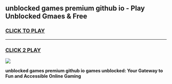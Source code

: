 
## unblocked games premium github io - Play Unblocked Gmaes & Free
<h3>
<a href="https://premium.freeplayer.one?title=unblocked_games_premium_github_io&ref=19F">CLICK TO PLAY</a></h3>
<hr>

<h3>
<a href="https://premium.freeplayer.one?title=unblocked_games_premium_github_io&ref=19F">CLICK 2 PLAY</a>
  
</h3>

<a href="https://premium.freeplayer.one?title=unblocked_games_premium_github_io&ref=19F/"><img src="https://clearcache.store/games.png"></a>


**unblocked games premium github io games unblocked: Your Gateway to Fun and Accessible Online Gaming**
